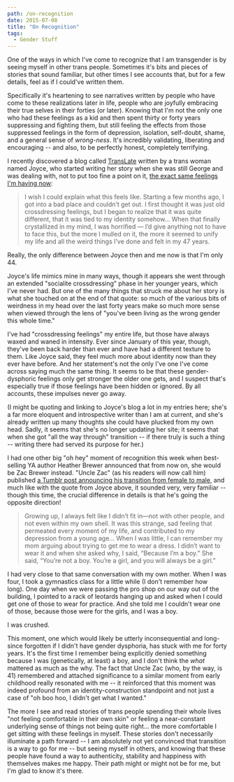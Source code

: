```yaml
---
path: /on-recognition
date: 2015-07-08
title: "On Recognition"
tags:
  - Gender Stuff
---
```


One of the ways in which I've come to recognize that I am transgender is by seeing myself in other trans people. Sometimes it's bits and pieces of stories that sound familiar, but other times I see accounts that, but for a few details, feel as if I could've written them.

Specifically it's heartening to see narratives written by people who have come to these realizations later in life, people who are joyfully embracing their true selves in their forties (or later). Knowing that I'm not the only one who had these feelings as a kid and then spent thirty or forty years suppressing and fighting them, but still feeling the effects from those suppressed feelings in the form of depression, isolation, self-doubt, shame, and a general sense of _wrong-ness_. It's incredibly validating, liberating and encouraging -- and also, to be perfectly honest, completely terrifying.

I recently discovered a blog called [TransLate][translate] written by a trans woman named Joyce, who started writing her story when she was still George and was dealing with, not to put too fine a point on it, [the exact same feelings I'm having now][translate-post]:

> I wish I could explain what this feels like. Starting a few months ago, I got into a bad place and couldn’t get out. I first thought it was just old crossdressing feelings, but I began to realize that it was quite different, that it was tied to my identity somehow... When that finally crystallized in my mind, I was horrified — I’d give anything not to have to face this, but the more I mulled on it, the more it seemed to unify my life and all the weird things I’ve done and felt in my 47 years.

Really, the only difference between Joyce then and me now is that I'm only 44.

Joyce's life mimics mine in many ways, though it appears she went through an extended "socialite crossdressing" phase in her younger years, which I've never had. But one of the many things that struck me about her story is what she touched on at the end of that quote: so much of the various bits of weirdness in my head over the last forty years make so much more sense when viewed through the lens of "you've been living as the wrong gender this whole time."

I've had "crossdressing feelings" my entire life, but those have always waxed and waned in intensity. Ever since January of this year, though, they've been back harder than ever and have had a different texture to them. Like Joyce said, they feel much more about identity now than they ever have before. And her statement's not the only I've one I've come across saying much the same thing. It seems to be that these gender-dysphoric feelings only get stronger the older one gets, and I suspect that's especially true if those feelings have been hidden or ignored. By all accounts, these impulses never go away.

(I might be quoting and linking to Joyce's blog a lot in my entries here; she's a far more eloquent and introspective writer than I am at current, and she's already written up many thoughts she could have plucked from my own head. Sadly, it seems that she's no longer updating her site; it seems that when she got "all the way through" transition -- if there truly is such a thing -- writing there had served its purpose for her.)

I had one other big "oh hey" moment of recognition this week when best-selling YA author Heather Brewer announced that from now on, she would be Zac Brewer instead. "Uncle Zac" (as his readers will now call him) published [a Tumblr post announcing his transition from female to male][zac-brewer], and much like with the quote from Joyce above, it sounded very, very familiar -- though this time, the crucial difference in details is that he's going the opposite direction!

> Growing up, I always felt like I didn’t fit in—not with other people, and not even within my own shell. It was this strange, sad feeling that permeated every moment of my life, and contributed to my depression from a young age... When I was little, I can remember my mom arguing about trying to get me to wear a dress. I didn’t want to wear it and when she asked why, I said, “Because I’m a boy.” She said, “You’re not a boy. You’re a girl, and you will always be a girl.”

I had very close to that same conversation with my own mother. When I was four, I took a gymnastics class for a little while (I don't remember how long). One day when we were passing the pro shop on our way out of the building, I pointed to a rack of leotards hanging up and asked when I could get one of those to wear for practice. And she told me I couldn't wear one of those, because those were for the girls, and I was a boy.

I was crushed.

This moment, one which would likely be utterly inconsequential and long-since forgotten if I didn't have gender dysphoria, has stuck with me for forty years. It's the first time I remember being explicitly denied something because I was (genetically, at least) a boy, and I don't think the _what_ mattered as much as the why. The fact that Uncle Zac (who, by the way, is 41) remembered and attached significance to a similar moment from early childhood really resonated with me -- it reinforced that this moment was indeed profound from an identity-construction standpoint and not just a case of "oh boo hoo, I didn't get what I wanted."

The more I see and read stories of trans people spending their whole lives "not feeling comfortable in their own skin" or feeling a near-constant underlying sense of things not being quite right... the more comfortable I get sitting with these feelings in myself. These stories don't necessarily illuminate a path forward -- I am absolutely not yet convinced that transition is a way to go for me -- but seeing myself in others, and knowing that these people have found a way to authenticity, stability and happiness with themselves makes me happy. Their path might or might not be for me, but I'm glad to know it's there.



[translate]: https://jmcl.wordpress.com/
[translate-post]: https://jmcl.wordpress.com/2006/12/19/legends-of-the-fall/
[zac-brewer]: http://unclezacbrewer.tumblr.com/post/122293417073/so-i-have-some-news
